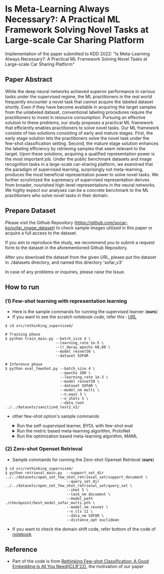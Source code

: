 # Is Meta-Learning Always Necessary?: A Practical ML Framework Solving Novel Tasks at Large-scale Car Sharing Platform

Implementation of the paper submitted to KDD 2022: "Is Meta-Learning Always Necessary?: A Practical ML Framework Solving Novel Tasks at Large-scale Car Sharing Platform"

## Paper Abstract

While the deep neural networks achieved superior performance in various tasks under the supervised regime, the ML practitioners in the real world frequently encounter a novel task that cannot acquire the labeled dataset shortly. Even if they have become available in acquiring the target samples from the unlabeled dataset, conventional labeling procedures require the practitioners to invest in resource consumption. Pursuing an effective solution to these problems, our study proposes a practical ML framework that efficiently enables practitioners to solve novel tasks. Our ML framework consists of two solutions consisting of early and mature stages. First, the early stage solution lets the practitioners solve the novel task under the few-shot classification setting. Second, the mature stage solution enhances the labeling efficiency by retrieving samples that seem relevant to the target. Upon these solutions, acquiring a qualified representation power is the most important job. Under the public benchmark datasets and image recognition tasks in a large-scale car-sharing platform, we examined that the paradigm of supervised learning, surprisingly not meta-learning,  produces the most beneficial representation power to solve novel tasks. We further scrutinized the supremacy of supervised representation derives from broader, nourished high-level representations in the neural networks. We highly expect our analyses can be a concrete benchmark to the ML practitioners who solve novel tasks in their domain.


## Prepare Dataset

Please visit the Github Repository (https://github.com/socar-kp/sofar_image_dataset) to check sample images utilized in this paper or acquire a full access to the dataset.

If you aim to reproduce the study, we recommend you to submit a request form to the dataset in the aforementioned Github Repository.

After you download the dataset from the given URL, please put the dataset in ./datasets directory, and named this directory 'sofar_v3'

In case of any problems or inquiries, please raise the Issue.


## How to run
### (1) Few-shot learning with representation learning
- Here is the sample commands for running the supervised learner (**ours**)  
- If you want to see the scratch notebook code, refer this : [URL](https://github.com/socar-esther/Is_meta_learning_always_necessary/blob/master/src/rethinking_supervised/supervised_script.ipynb)
```shell
$ cd src/rethinking_supervised/

# Training phase
$ python train_main.py --batch_size 4 \
                       --learning_rate 1e-5 \
                       --lr_decay_epochs 60,80 \
                       --model resnet50 \
                       --dataset SOFAR 

# Inference phase          
$ python eval_fewshot.py --batch_size 4 \
                         --epochs 200 \
                         --learning_rate 1e-3 \
                         --model resnet50 \
                         --dataset SOFAR \
                         --model_nm multi \
                         --n_ways 3 \
                         --n_shots 5 \
                         --data_root ../../datasets/sanitized_test2_v2/  
```

- other few-shot option's sample commands
  <details>
  <summary>Run the self-supervised learner, BYOL with few-shot eval</summary>
  <div markdown="1">    

  ```shell
  $ cd src/rethinking_selfsupervised/

  # Training phase
  $ python train_main.py \
      --gpus 4 \
      --distributed_backend ddp \
      --sync_batchnorm \
      --dataset SOFAR \
      --batch_size 128 \
      --max_epochs 1000 \
      --arch resnet50 \
      --precision 16 \
      --comment wandb-comment

  # Inference phase
  $ python eval_fewshot.py --batch_size 4 \
                           --epochs 200 \
                           --learning_rate 1e-3 \
                           --model resnet50 \
                           --dataset SOFAR \
                           --model_nm multi \
                           --n_ways 3 \
                           --n_shots 5 \
                           --data_root ../../datasets/sanitized_test2_v2/  
  ```

  </div>
  </details>
  <details>
  <summary>Run the metric based meta-learning algorithm, ProtoNet</summary>
  <div markdown="1">       

  ```shell
  $ cd src/fewshot_Protonet/

  # Training phase
  $ python train_main.py --max_epoch 200 \
                         --train_shot 10 \
                         --train_way 3 \
                         --train_query 15 \
                         --test_shot 5 \
                         --test_way 3 \
                         --test_query 15 \
                         --n_gpu 4 


  # Inference phase
  $ python eval_fewshot.py --test_shot 5 \
                           --test_way 3 \
                           --test_query 15 \
                           --dataset_nm cifarfs \
                           --model_path ./checkpoint/epoch50_loss1.414059302210808.pth \
                           --n_gpu 2 

  ```

  </div>
  </details>

  <details>
  <summary>Run the optimization based meta-learning algorithm, MAML</summary>
  <div markdown="1">       

  ```shell
  $ cd src/fewshot_MAML/

  # Training phase
  $ python train_main.py --ways 3 \
                         --shots 5 \
                         --meta_lr 0.003 \
                         --fast_lr 0.5 \
                         --meta_batch_size 32 \
                         --num_iterations 50000 



  # Inference phase
  $ python eval_fewshot.py --ways 3 \
                           --shots 5 \
                           --meta_lr 0.003 \
                           --fast_lr 0.5 \
                           --meta_batch_size 32 \
                           --num_iterations 50000 
  ```

  </div>
  </details>



### (2) Zero-shot Openset Retrieval
- Sample commands for running the Zero-shot Openset Retrieval (**ours**)
```shell
$ cd src/rethinking_supervised/
$ python retrieval_main.py  --support_set_dir ../../datasets/open_set_few_shot_retrieval_set/support_document \
                            --query_set_dir ../../datasets/open_set_few_shot_retrieval_set/query_set \
                            --shot 5 \
                            --task_nm document \
                            --model_path ./checkpoint/best_model_sofar_multi.pth \
                            --model_nm resnet \
                            --n_cls 11 \
                            --data_nm SOFAR \
                            --distance_opt euclidean
```
- If you want to check the domain shift code, refer bottom of the code of [notebook](https://github.com/socar-esther/Is_meta_learning_always_necessary/blob/master/src/rethinking_supervised/supervised_script.ipynb)


## Reference
- Part of the code is from [Rethinking Few-shot Classification: A Good Embedding Is All You Need(ICLR'22)](https://arxiv.org/abs/2003.11539), the motivation of our paper
